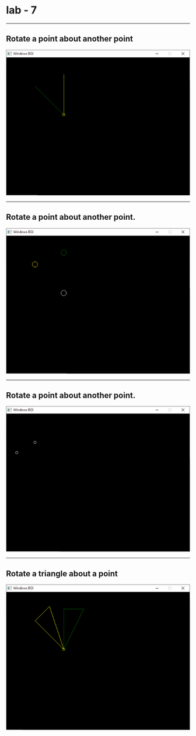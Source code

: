 # lab - 7

<hr />

## Rotate a point about another point

![Rotate a line about a point.cpp](<./assets/image%20(2).png>)

<hr />

## Rotate a point about another point.

![Rotate a point about another point.](<./assets/image%20(1).png>)

<hr />

## Rotate a point about another point.

![Rotate a point about origin](<./assets/image%20(0).png>)

<hr />

## Rotate a triangle about a point

![Rotate a triangle about a point](<./assets/image%20(3).png>)
